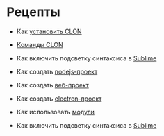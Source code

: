 # Рецепты

* Как [установить CLON](install.md)
* [Команды CLON](commands.md)
* Как включить подсветку синтаксиса в [Sublime](syntax-coloring)

* Как создать [nodejs-проект](nodejs.md)
* Как создать [веб-проект](web.md)
* Как создать [electron-проект](electron.md)

* Как использовать [модули](modules.md)

* Как включить подсветку синтаксиса в [Sublime](syntax-coloring)
